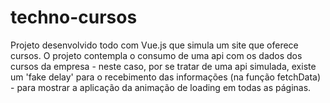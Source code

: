 # techno-cursos

Projeto desenvolvido todo com Vue.js que simula um site que oferece cursos. 
O projeto contempla o consumo de uma api com os dados dos cursos da empresa - neste caso, por se tratar de uma api simulada, existe um 'fake delay' para o recebimento das informações (na função fetchData) - para mostrar a aplicação da animação de loading em todas as páginas.
